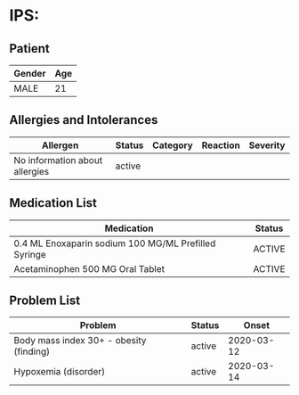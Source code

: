 # IPS:

## Patient

|Gender|Age|
|---|---|
|MALE|21|

## Allergies and Intolerances

|Allergen|Status|Category|Reaction|Severity|
|---|---|---|---|---|
|No information about allergies|active||||

## Medication List

|Medication|Status|
|---|---|
|0.4 ML Enoxaparin sodium 100 MG/ML Prefilled Syringe|ACTIVE|
|Acetaminophen 500 MG Oral Tablet|ACTIVE|

## Problem List

|Problem|Status|Onset|
|---|---|---|
|Body mass index 30+ - obesity (finding)|active|2020-03-12|
|Hypoxemia (disorder)|active|2020-03-14|

